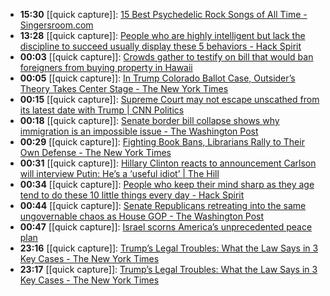 - **15:30** [[quick capture]]:  [15 Best Psychedelic Rock Songs of All Time - Singersroom.com](https://singersroom.com/w36/best-psychedelic-rock-songs-of-all-time/)
- **13:28** [[quick capture]]:  [People who are highly intelligent but lack the discipline to succeed usually display these 5 behaviors - Hack Spirit](https://hackspirit.com/people-who-are-highly-intelligent-but-lack-the-discipline-to-succeed-usually-display-these-behaviors/)
- **00:03** [[quick capture]]:  [Crowds gather to testify on bill that would ban foreigners from buying property in Hawaii](https://www.hawaiinewsnow.com/2024/02/07/foreigners-would-be-banned-buying-property-hawaii-under-new-proposed-bill-gaining-support-local-homebuyers/)
- **00:05** [[quick capture]]:  [In Trump Colorado Ballot Case, Outsider’s Theory Takes Center Stage - The New York Times](https://www.nytimes.com/2024/02/07/us/politics/tillman-constitution-trump-colorado-ballot.html)
- **00:15** [[quick capture]]:  [Supreme Court may not escape unscathed from its latest date with Trump | CNN Politics](https://www.cnn.com/2024/02/08/politics/donald-trump-supreme-court-2024-analysis/index.html)
- **00:18** [[quick capture]]:  [Senate border bill collapse shows why immigration is an impossible issue - The Washington Post](https://www.washingtonpost.com/politics/2024/02/07/why-border-is-such-an-impossible-political-issue/)
- **00:29** [[quick capture]]:  [Fighting Book Bans, Librarians Rally to Their Own Defense - The New York Times](https://www.nytimes.com/2024/02/03/us/book-bans-librarians.html)
- **00:31** [[quick capture]]:  [Hillary Clinton reacts to announcement Carlson will interview Putin: He’s a ‘useful idiot’ | The Hill](https://thehill.com/homenews/media/4454864-hillary-clinton-carlson-putin-interview-hes-a-useful-idiot/)
- **00:34** [[quick capture]]:  [People who keep their mind sharp as they age tend to do these 10 little things every day - Hack Spirit](https://hackspirit.com/people-who-keep-their-mind-sharp-as-they-age-tend-to-do-these-little-things-every-day/)
- **00:44** [[quick capture]]:  [Senate Republicans retreating into the same ungovernable chaos as House GOP - The Washington Post](https://www.washingtonpost.com/politics/2024/02/07/senate-republicans-retreating-into-same-ungovernable-chaos-house-gop/)
- **00:47** [[quick capture]]:  [Israel scorns America’s unprecedented peace plan](https://www.economist.com/middle-east-and-africa/2024/02/07/israel-scorns-americas-unprecedented-peace-plan)
- **23:16** [[quick capture]]:  [Trump’s Legal Troubles: What the Law Says in 3 Key Cases - The New York Times](https://www.nytimes.com/interactive/2024/us/trump-supreme-court-cases.html)
- **23:17** [[quick capture]]:  [Trump’s Legal Troubles: What the Law Says in 3 Key Cases - The New York Times](https://www.nytimes.com/interactive/2024/us/trump-supreme-court-cases.html)